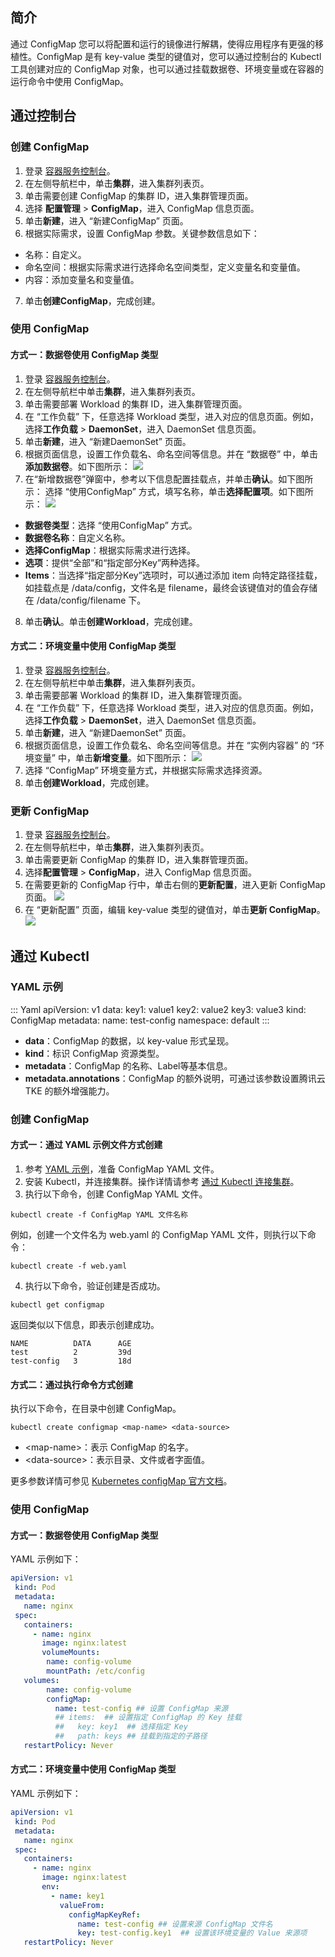 ## 简介 

通过 ConfigMap 您可以将配置和运行的镜像进行解耦，使得应用程序有更强的移植性。ConfigMap 是有 key-value 类型的键值对，您可以通过控制台的 Kubectl 工具创建对应的 ConfigMap 对象，也可以通过挂载数据卷、环境变量或在容器的运行命令中使用 ConfigMap。


## 通过控制台

### 创建 ConfigMap
1. 登录 [容器服务控制台](https://console.cloud.tencent.com/tke2)。
2. 在左侧导航栏中，单击**集群**，进入集群列表页。
3. 单击需要创建 ConfigMap 的集群 ID，进入集群管理页面。
4. 选择 **配置管理** > **ConfigMap**，进入 ConfigMap 信息页面。
5. 单击**新建**，进入 “新建ConfigMap” 页面。
6. 根据实际需求，设置 ConfigMap 参数。关键参数信息如下：
 - 名称：自定义。
 - 命名空间：根据实际需求进行选择命名空间类型，定义变量名和变量值。
 - 内容：添加变量名和变量值。
7. 单击**创建ConfigMap**，完成创建。

### 使用 ConfigMap

#### 方式一：数据卷使用 ConfigMap 类型
1. 登录 [容器服务控制台](https://console.cloud.tencent.com/tke2)。
2. 在左侧导航栏中单击**集群**，进入集群列表页。
3. 单击需要部署 Workload 的集群 ID，进入集群管理页面。
4. 在 “工作负载” 下，任意选择 Workload 类型，进入对应的信息页面。例如，选择**工作负载** > **DaemonSet**，进入 DaemonSet 信息页面。
5. 单击**新建**，进入 “新建DaemonSet” 页面。
6. 根据页面信息，设置工作负载名、命名空间等信息。并在 “数据卷” 中，单击**添加数据卷**。如下图所示：
![](https://staticintl.cloudcachetci.com/yehe/backend-news/yLHv677_%E4%BC%81%E4%B8%9A%E5%BE%AE%E4%BF%A1%E6%88%AA%E5%9B%BE_20221223174136.png)
7. 在“新增数据卷”弹窗中，参考以下信息配置挂载点，并单击**确认**。如下图所示：
选择 “使用ConfigMap” 方式，填写名称，单击**选择配置项**。如下图所示：
![](https://staticintl.cloudcachetci.com/yehe/backend-news/mUTi863_%E4%BC%81%E4%B8%9A%E5%BE%AE%E4%BF%A1%E6%88%AA%E5%9B%BE_20221223174248.png)
 - **数据卷类型**：选择 “使用ConfigMap” 方式。
 - **数据卷名称**：自定义名称。
 - **选择ConfigMap**：根据实际需求进行选择。
 - **选项**：提供“全部”和“指定部分Key”两种选择。
 - **Items**：当选择“指定部分Key”选项时，可以通过添加 item 向特定路径挂载，如挂载点是 /data/config，文件名是 filename，最终会该键值对的值会存储在 /data/config/filename 下。
8. 单击**确认**。单击**创建Workload**，完成创建。

#### 方式二：环境变量中使用 ConfigMap 类型

1. 登录 [容器服务控制台](https://console.cloud.tencent.com/tke2)。
2. 在左侧导航栏中单击**集群**，进入集群列表页。
3. 单击需要部署 Workload 的集群 ID，进入集群管理页面。
4. 在 “工作负载” 下，任意选择 Workload 类型，进入对应的信息页面。例如，选择**工作负载** > **DaemonSet**，进入 DaemonSet 信息页面。
5. 单击**新建**，进入 “新建DaemonSet” 页面。
6. 根据页面信息，设置工作负载名、命名空间等信息。并在 “实例内容器” 的 “环境变量” 中，单击**新增变量**。如下图所示：
![](https://staticintl.cloudcachetci.com/yehe/backend-news/WrNu117_%E4%BC%81%E4%B8%9A%E5%BE%AE%E4%BF%A1%E6%88%AA%E5%9B%BE_20221223174423.png)
7. 选择 “ConfigMap” 环境变量方式，并根据实际需求选择资源。
9. 单击**创建Workload**，完成创建。

### 更新 ConfigMap

1. 登录 [容器服务控制台](https://console.cloud.tencent.com/tke2)。
2. 在左侧导航栏中，单击**集群**，进入集群列表页。
3. 单击需要更新 ConfigMap 的集群 ID，进入集群管理页面。
4. 选择**配置管理** > **ConfigMap**，进入 ConfigMap 信息页面。
5. 在需要更新的 ConfigMap 行中，单击右侧的**更新配置**，进入更新 ConfigMap 页面。
![](https://qcloudimg.tencent-cloud.cn/raw/5f98fe781372b6324b302f57fe96f981.png)
7. 在 “更新配置” 页面，编辑 key-value 类型的键值对，单击**更新 ConfigMap**。
![](https://qcloudimg.tencent-cloud.cn/raw/481f4d9b57d33cf40d64faf62786a8d3.png)




## 通过 Kubectl 



[](id:YAMLSample)
### YAML 示例
<dx-codeblock>
::: Yaml
apiVersion: v1
data:
  key1: value1
  key2: value2
  key3: value3
kind: ConfigMap
metadata:
  name: test-config
  namespace: default
:::
</dx-codeblock>

- **data**：ConfigMap 的数据，以 key-value 形式呈现。
- **kind**：标识 ConfigMap 资源类型。
- **metadata**：ConfigMap 的名称、Label等基本信息。
- **metadata.annotations**：ConfigMap 的额外说明，可通过该参数设置腾讯云 TKE 的额外增强能力。

### 创建 ConfigMap

#### 方式一：通过 YAML 示例文件方式创建

1. 参考 [YAML 示例](#YAMLSample)，准备 ConfigMap YAML 文件。
2. 安装 Kubectl，并连接集群。操作详情请参考 [通过 Kubectl 连接集群](https://intl.cloud.tencent.com/document/product/457/30639)。
3. 执行以下命令，创建 ConfigMap YAML 文件。
```shell
kubectl create -f ConfigMap YAML 文件名称
```
 例如，创建一个文件名为 web.yaml 的 ConfigMap YAML 文件，则执行以下命令：
```shell
kubectl create -f web.yaml
```
4. 执行以下命令，验证创建是否成功。
```shell
kubectl get configmap
```
 返回类似以下信息，即表示创建成功。
```
NAME          DATA      AGE
test          2         39d
test-config   3         18d
```


#### 方式二：通过执行命令方式创建

执行以下命令，在目录中创建 ConfigMap。
```
kubectl create configmap <map-name> <data-source>
```
- &lt;map-name&gt;：表示 ConfigMap 的名字。
- &lt;data-source&gt;：表示目录、文件或者字面值。

更多参数详情可参见 [Kubernetes configMap 官方文档](https://kubernetes.io/docs/tasks/configure-pod-container/configure-pod-configmap/#create-a-configmap)。

### 使用 ConfigMap

#### 方式一：数据卷使用 ConfigMap 类型

YAML 示例如下：
```Yaml
apiVersion: v1
 kind: Pod
 metadata:
   name: nginx
 spec:
   containers:
     - name: nginx
       image: nginx:latest
       volumeMounts:
        name: config-volume
        mountPath: /etc/config
   volumes:
        name: config-volume
        configMap:
          name: test-config ## 设置 ConfigMap 来源
          ## items:  ## 设置指定 ConfigMap 的 Key 挂载
          ##   key: key1  ## 选择指定 Key
          ##   path: keys ## 挂载到指定的子路径
   restartPolicy: Never
```

#### 方式二：环境变量中使用 ConfigMap 类型

YAML 示例如下：
```Yaml
apiVersion: v1
 kind: Pod
 metadata:
   name: nginx
 spec:
   containers:
     - name: nginx
       image: nginx:latest
       env:
         - name: key1
           valueFrom:
             configMapKeyRef:
               name: test-config ## 设置来源 ConfigMap 文件名
               key: test-config.key1  ## 设置该环境变量的 Value 来源项
   restartPolicy: Never
```
